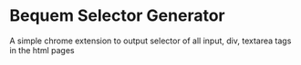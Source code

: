 # Bequem Selector Generator

A simple chrome extension to output selector of all input, div, textarea tags in the html pages
